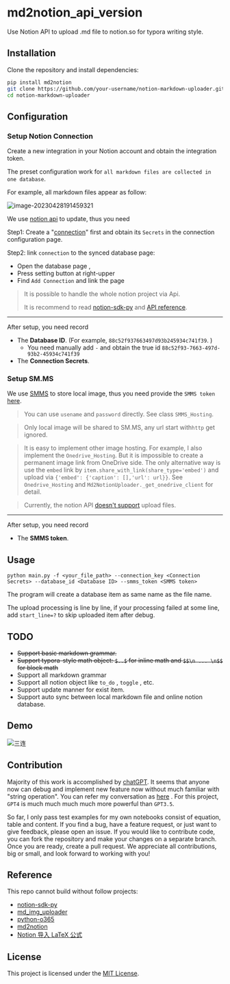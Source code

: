 # md2notion_api_version
Use Notion API to upload .md file to notion.so for typora writing style.

## Installation

Clone the repository and install dependencies:

```bash
pip install md2notion
git clone https://github.com/your-username/notion-markdown-uploader.git
cd notion-markdown-uploader

```

## Configuration

### Setup Notion Connection

Create a new integration in your Notion account and obtain the integration token.

The preset configuration work for `all markdown files are collected in one database`. 

For example, all markdown files appear as follow:

![image-20230428191459321](https://raw.githubusercontent.com/veya2ztn/md2notion_api_version/main/figures/image-20230428191459321.png)

We use [notion api](https://developers.notion.com/reference) to update, thus you need 

Step1: Create a "[connection](https://www.notion.so/my-integrations)" first and obtain its `Secrets` in the connection configuration page. 

Step2: link `connection` to the synced database page:

- Open the database page ,
- Press setting button at right-upper
- Find `Add Connection` and link the page

> It is possible to handle the whole notion project via Api. 
>
> It is recommend to read [notion-sdk-py](https://github.com/ramnes/notion-sdk-py) and [API reference](https://developers.notion.com/reference).

----

After setup, you need record

- The **Database ID**. (For example, `88c52f937663497d93b245934c741f39`. )
  - You need manually add `-` and obtain the true id `88c52f93-7663-497d-93b2-45934c741f39`
- The **Connection Secrets**.

### Setup SM.MS

We use [SMMS](https://sm.ms/) to store local image, thus you need provide the `SMMS token` [here](https://sm.ms/home/apitoken).

> You can use `usename` and `password` directly. See class `SMMS_Hosting`.

> Only local image will be shared to SM.MS, any url start with`http`  get ignored.

> It is easy to  implement other image hosting. For example, I also implement the `Onedrive_Hosting`. But it is impossible to create a permanent image link from OneDrive side. The only alternative way is use the `embed` link by `item.share_with_link(share_type='embed')` and upload via `{'embed': {'caption': [],'url': url}}`. See `Onedrive_Hosting` and `Md2NotionUploader._get_onedrive_client` for detail.

> Currently, the notion API [doesn't support](https://developers.notion.com/reference/file-object) upload files.

----

After setup, you need record

- The **SMMS token**.

## Usage

```
python main.py -f <your_file_path> --connection_key <Connection Secrets> --database_id <Database ID> --smms_token <SMMS token>
```

The program will create a database item as same name as the file name.

The upload processing is line by line, if your processing failed at some line, add `start_line=?` to skip uploaded item after debug.

## TODO

- ~~Support basic markdown grammar.~~
- ~~Support typora-style math object: `$..$` for inline math and `$$\n ... \n$$` for block math~~
- Support all markdown grammar
- Support all notion object like `to_do` , `toggle` , etc.
- Support update manner for exist item.
- Support auto sync between local markdown file and online notion database.

## Demo

![三连](https://raw.githubusercontent.com/veya2ztn/md2notion_api_version/main/figures/三连.png)

## Contribution

Majority of this work is accomplished by [chatGPT](https://chat.openai.com/). It seems that anyone now can debug and implement new feature now without much familiar with "string operation". You can refer my conversation as [here](https://shareg.pt/oSacXil) . For this project, `GPT4` is much much much much more powerful than `GPT3.5`. 

So far, I only pass test examples for my own notebooks consist of equation, table and content. If you find a bug, have a feature request, or just want to give feedback, please open an issue. If you would like to contribute code, you can fork the repository and make your changes on a separate branch. Once you are ready, create a pull request. We appreciate all contributions, big or small, and look forward to working with you!

## Reference

This repo cannot build without follow projects:

- [notion-sdk-py](https://github.com/ramnes/notion-sdk-py) 
- [md_img_uploader](https://github.com/nifanle7/md_img_uploader)
- [python-o365](https://github.com/O365/python-o365)
- [md2notion](https://github.com/Cobertos/md2notion)
- [Notion 导入 LaTeX 公式](https://zhuanlan.zhihu.com/p/360430369)

## License

This project is licensed under the [MIT License](https://opensource.org/licenses/MIT).
